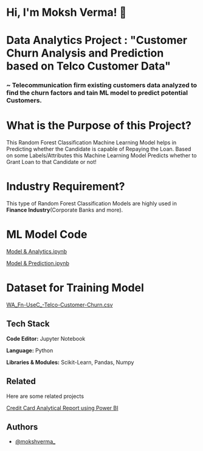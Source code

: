 # Hi, I'm Moksh Verma! 👋


# Data Analytics Project : "Customer Churn Analysis and Prediction based on Telco Customer Data"

### ~ Telecommunication firm existing customers data analyzed to find the churn factors and tain ML model to predict potential Customers.


# What is the Purpose of this Project?

This Random Forest Classification Machine Learning Model helps in Predicting whether the Candidate is capable of Repaying the Loan. Based on some Labels/Attributes this Machine Learning Model Predicts whether to Grant Loan to that Candidate or not!

# Industry Requirement?

This type of Random Forest Classification Models are highly used in **Finance Industry**(Corporate Banks and more).

# ML Model Code

[Model & Analytics.ipynb](https://github.com/mokshverma-dev/customer-churn-analysis-and-prediction/blob/main/Model%20%26%20Analytics.ipynb)

[Model & Prediction.ipynb](https://github.com/mokshverma-dev/customer-churn-analysis-and-prediction/blob/main/Model%20%26%20Prediction.ipynb)

# Dataset for Training Model

[WA_Fn-UseC_-Telco-Customer-Churn.csv](https://github.com/mokshverma-dev/customer-churn-analysis-and-prediction/blob/main/WA_Fn-UseC_-Telco-Customer-Churn.csv)

## Tech Stack

**Code Editor:**   Jupyter Notebook

**Language:**   Python

**Libraries & Modules:**  Scikit-Learn, Pandas, Numpy


## Related

Here are some related projects

[Credit Card Analytical Report using Power BI](https://github.com/mokshverma-dev/Credit-Card-Analytical-Resport-using-Power-BI/tree/main)


## Authors

- [@mokshverma_](https://www.linkedin.com/in/mokshverma/)
